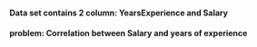 
#### Data set contains 2 column: YearsExperience and Salary

#### problem: Correlation between Salary and years of experience


